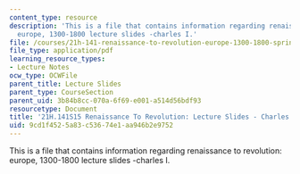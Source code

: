 ```yaml
---
content_type: resource
description: 'This is a file that contains information regarding renaissance to revolution:
  europe, 1300-1800 lecture slides -charles I.'
file: /courses/21h-141-renaissance-to-revolution-europe-1300-1800-spring-2015/9cd1f4525a83c53674e1aa946b2e9752_MIT21H_141S15_Charles1.pdf
file_type: application/pdf
learning_resource_types:
- Lecture Notes
ocw_type: OCWFile
parent_title: Lecture Slides
parent_type: CourseSection
parent_uid: 3b84b8cc-070a-6f69-e001-a514d56bdf93
resourcetype: Document
title: '21H.141S15 Renaissance To Revolution: Lecture Slides - Charles I'
uid: 9cd1f452-5a83-c536-74e1-aa946b2e9752
---
```

This is a file that contains information regarding renaissance to revolution: europe, 1300-1800 lecture slides -charles I.